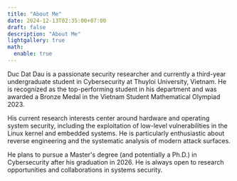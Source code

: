 ```yaml
---
title: "About Me"
date: 2024-12-13T02:35:00+07:00
draft: false
description: "About Me"
lightgallery: true
math:
  enable: true
---
```


Duc Dat Dau is a passionate security researcher and currently a third-year undergraduate student in Cybersecurity at Thuyloi University, Vietnam. He is recognized as the top-performing student in his department and was awarded a Bronze Medal in the Vietnam Student Mathematical Olympiad 2023.

His current research interests center around hardware and operating system security, including the exploitation of low-level vulnerabilities in the Linux kernel and embedded systems. He is particularly enthusiastic about reverse engineering and the systematic analysis of modern attack surfaces.

He plans to pursue a Master's degree (and potentially a Ph.D.) in Cybersecurity after his graduation in 2026. He is always open to research opportunities and collaborations in systems security.